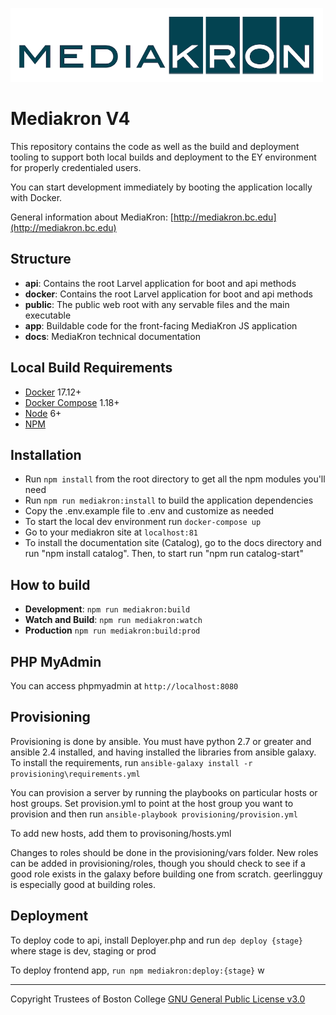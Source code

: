 ![MediaKron Banner](mkbanner.png)
# Mediakron V4

This repository contains the code as well as the build and deployment tooling to support both local builds and deployment to the EY environment for properly credentialed users.

You can start development immediately by booting the application locally with Docker.

General information about MediaKron: [http://mediakron.bc.edu](http://mediakron.bc.edu)

## Structure
* **api**: Contains the root Larvel application for boot and api methods
* **docker**: Contains the root Larvel application for boot and api methods
* **public**: The public web root with any servable files and the main executable
* **app**: Buildable code for the front-facing MediaKron JS application
* **docs**: MediaKron technical documentation

## Local Build Requirements
* [Docker](https://docs.docker.com/install/) 17.12+ 
* [Docker Compose](https://docs.docker.com/compose/) 1.18+
* [Node](https://nodejs.org) 6+
* [NPM](https://www.npmjs.com/)

## Installation
* Run `npm install` from the root directory to get all the npm modules you'll need
* Run `npm run mediakron:install` to build the application dependencies
* Copy the .env.example file to .env and customize as needed
* To start the local dev environment run `docker-compose up`
* Go to your mediakron site at `localhost:81`
* To install the documentation site (Catalog), go to the docs directory and run "npm install catalog". Then, to start run "npm run catalog-start"

## How to build
* **Development**: `npm run mediakron:build`
* **Watch and Build**: `npm run mediakron:watch`
* **Production** `npm run mediakron:build:prod`

## PHP MyAdmin 
You can access phpmyadmin at `http://localhost:8080`


## Provisioning
Provisioning is done by ansible.  You must have python 2.7 or greater and ansible 2.4 installed, and having installed the libraries from ansible galaxy.  To install the requirements, run `ansible-galaxy install -r provisioning\requirements.yml`

You can provision a server by running the playbooks on particular hosts or host groups.  Set provision.yml to point at the host group you want to provision and then run `ansible-playbook provisioning/provision.yml`

To add new hosts, add them to provisoning/hosts.yml

Changes to roles should be done in the provisioning/vars folder.  New roles can be added in provisioning/roles, though you should check to see if a good role exists in the galaxy before building one from scratch.  geerlingguy is especially good at building roles.

## Deployment
To deploy code to api, install Deployer.php and run `dep deploy {stage}` 
where stage is dev, staging or prod

To deploy frontend app, `run npm mediakron:deploy:{stage}` w

---
Copyright Trustees of Boston College [GNU General Public License v3.0](https://choosealicense.com/licenses/gpl-3.0/)
